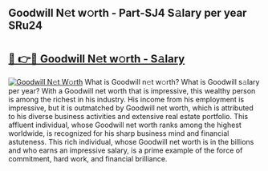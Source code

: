 ## Goodwill N𝚎t w𝚘rth - Part-SJ4 S𝚊lary per year SRu24

# <h2><a href="http://gc3nvh2.nevu.top/?p=Goodwill">🔗 👉🔴 Goodwill N𝚎t w𝚘rth - S𝚊lary</a></h2>

[![Goodwill N𝚎t W𝚘rth](https://i.imgur.com/Oavwk0R.jpeg)](http://gc3nvh2.nevu.top/?p=Goodwill)
What is Goodwill n𝚎t w𝚘rth? What is Goodwill s𝚊lary per year?
With a Goodwill net worth that is impressive, this wealthy person is among the richest in his industry. His income from his employment is impressive, but it is outmatched by Goodwill net worth, which is attributed to his diverse business activities and extensive real estate portfolio. This affluent individual, whose Goodwill net worth ranks among the highest worldwide, is recognized for his sharp business mind and financial astuteness. This rich individual, whose Goodwill net worth is in the billions and who earns an impressive salary, is a prime example of the force of commitment, hard work, and financial brilliance.
